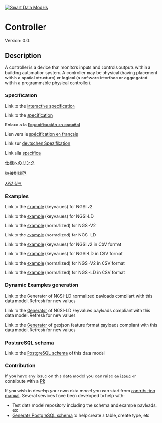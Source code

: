 [![Smart Data Models](https://smartdatamodels.org/wp-content/uploads/2022/01/SmartDataModels_logo.png "Logo")](https://smartdatamodels.org)
# Controller
Version: 0.0.

## Description 

A controller is a device that monitors inputs and controls outputs within a building automation system.  A controller may be physical (having placement within a spatial structure) or logical (a software interface or aggregated within a programmable physical controller).
### Specification

Link to the [interactive specification](https://swagger.lab.fiware.org/?url=https://smart-data-models.github.io/dataModel.S4BLDG/Controller/swagger.yaml)

Link to the [specification](https://github.com/smart-data-models/dataModel.S4BLDG/blob/master/Controller/doc/spec.md)

Enlace a la [Especificación en español](https://github.com/smart-data-models/dataModel.S4BLDG/blob/master/Controller/doc/spec_ES.md)

Lien vers le [spécification en français](https://github.com/smart-data-models/dataModel.S4BLDG/blob/master/Controller/doc/spec_FR.md)

Link zur [deutschen Spezifikation](https://github.com/smart-data-models/dataModel.S4BLDG/blob/master/Controller/doc/spec_DE.md)

Link alla [specifica](https://github.com/smart-data-models/dataModel.S4BLDG/blob/master/Controller/doc/spec_IT.md)

[仕様へのリンク](https://github.com/smart-data-models/dataModel.S4BLDG/blob/master/Controller/doc/spec_JA.md)

[链接到规范](https://github.com/smart-data-models/dataModel.S4BLDG/blob/master/Controller/doc/spec_ZH.md)

[사양 링크](https://github.com/smart-data-models/dataModel.S4BLDG/blob/master/Controller/doc/spec_KO.md)
### Examples

Link to the [example](https://smart-data-models.github.io/dataModel.S4BLDG/Controller/examples/example.json) (keyvalues) for NGSI v2

Link to the [example](https://smart-data-models.github.io/dataModel.S4BLDG/Controller/examples/example.jsonld) (keyvalues) for NGSI-LD

Link to the [example](https://smart-data-models.github.io/dataModel.S4BLDG/Controller/examples/example-normalized.json) (normalized) for NGSI-V2

Link to the [example](https://smart-data-models.github.io/dataModel.S4BLDG/Controller/examples/example-normalized.jsonld) (normalized) for NGSI-LD

Link to the [example](https://github.com/smart-data-models/dataModel.S4BLDG/blob/master/Controller/examples/example.json.csv) (keyvalues) for NGSI v2 in CSV format

Link to the [example](https://github.com/smart-data-models/dataModel.S4BLDG/blob/master/Controller/examples/example.jsonld.csv) (keyvalues) for NGSI-LD in CSV format

Link to the [example](https://github.com/smart-data-models/dataModel.S4BLDG/blob/master/Controller/examples/example-normalized.json.csv) (normalized) for NGSI-V2 in CSV format

Link to the [example](https://github.com/smart-data-models/dataModel.S4BLDG/blob/master/Controller/examples/example-normalized.jsonld.csv) (normalized) for NGSI-LD in CSV format
### Dynamic Examples generation

Link to the [Generator](https://smartdatamodels.org/extra/ngsi-ld_generator.php?schemaUrl=https://raw.githubusercontent.com/smart-data-models/dataModel.S4BLDG/master/Controller/schema.json&email=info@smartdatamodels.org) of NGSI-LD normalized payloads compliant with this data model. Refresh for new values

Link to the [Generator](https://smartdatamodels.org/extra/ngsi-ld_generator_keyvalues.php?schemaUrl=https://raw.githubusercontent.com/smart-data-models/dataModel.S4BLDG/master/Controller/schema.json&email=info@smartdatamodels.org) of NGSI-LD keyvalues payloads compliant with this data model. Refresh for new values

Link to the [Generator](https://smartdatamodels.org/extra/geojson_features_generator.php?schemaUrl=https://raw.githubusercontent.com/smart-data-models/dataModel.S4BLDG/master/Controller/schema.json&email=info@smartdatamodels.org) of geojson feature format payloads compliant with this data model. Refresh for new values
### PostgreSQL schema

Link to the [PostgreSQL schema](https://github.com/smart-data-models/dataModel.S4BLDG/blob/master/Controller/schema.sql) of this data model
### Contribution

 If you have any issue on this data model you can raise an [issue](https://github.com/smart-data-models/dataModel.S4BLDG/issues)  or contribute with a [PR](https://github.com/smart-data-models/dataModel.S4BLDG/pulls)

 If you wish to develop your own data model you can start from [contribution manual](https://bit.ly/contribution_manual). Several services have been developed to help with: 
 - [Test data model repository](https://smartdatamodels.org/index.php/data-models-contribution-api/) including the schema and example payloads, etc
 - [Generate PostgreSQL schema](https://smartdatamodels.org/index.php/sql-service/) to help create a table, create type, etc
